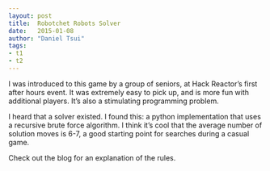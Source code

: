 ```yaml
---
layout: post
title:  Robotchet Robots Solver
date:   2015-01-08
author: "Daniel Tsui"
tags:
- t1
- t2
---
```


I was introduced to this game by a group of seniors, at Hack Reactor’s first after hours event. It was extremely easy to pick up, and is more fun with additional players. It’s also a stimulating programming problem.

I heard that a solver existed. I found this: a python implementation that uses a recursive brute force algorithm. I think it’s cool that the average number of solution moves is 6-7, a good starting point for searches during a casual game.

Check out the blog for an explanation of the rules.